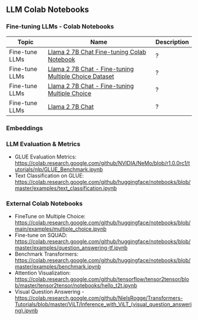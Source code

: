 ## LLM Colab Notebooks

### Fine-tuning LLMs - Colab Notebooks

|Topic|Name|Description|
|---|---|---|
|Fine-tune LLMs|[Llama 2 7B Chat Fine-tuning Colab Notebook](1-fine-tune/finetune-llama-2/fintune-llama-2-7b.ipynb)|?|
|Fine-tune LLMs|[Llama 2 7B Chat - Fine-tuning Multiple Choice Dataset](1-fine-tune/finetune-llama-2/MultipleChoicev2.ipynb)|?|
|Fine-tune LLMs|[Llama 2 7B Chat - Fine-tuning Multiple Choice](1-fine-tune/finetune-llama-2/Llama-2-Fine-Tune.ipynb)|?|
|Fine-tune LLMs|[Llama 2 7B Chat](1-fine-tune/finetune-llama-2/Llama-2.ipynb)|?|

### Embeddings

### LLM Evaluation & Metrics

- GLUE Evaluation Metrics: https://colab.research.google.com/github/NVIDIA/NeMo/blob/r1.0.0rc1/tutorials/nlp/GLUE_Benchmark.ipynb
- Text Classification on GLUE: https://colab.research.google.com/github/huggingface/notebooks/blob/master/examples/text_classification.ipynb

### External Colab Notebooks

- FineTune on Multiple Choice: https://colab.research.google.com/github/huggingface/notebooks/blob/main/examples/multiple_choice.ipynb
- Fine-tune on SQUAD: https://colab.research.google.com/github/huggingface/notebooks/blob/master/examples/question_answering-tf.ipynb
- Benchmark Transformers: https://colab.research.google.com/github/huggingface/notebooks/blob/master/examples/benchmark.ipynb
- Attention Visualization: https://colab.research.google.com/github/tensorflow/tensor2tensor/blob/master/tensor2tensor/notebooks/hello_t2t.ipynb
- Visual Question Answering - https://colab.research.google.com/github/NielsRogge/Transformers-Tutorials/blob/master/ViLT/Inference_with_ViLT_(visual_question_answering).ipynb


